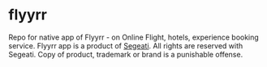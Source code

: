# flyyrr
Repo for native app of Flyyrr - on Online Flight, hotels, experience  booking service. Flyyrr app is a product of [Segeati](https://segeati.com/). All rights are reserved with Segeati. Copy of product, trademark or brand is a punishable offense.
